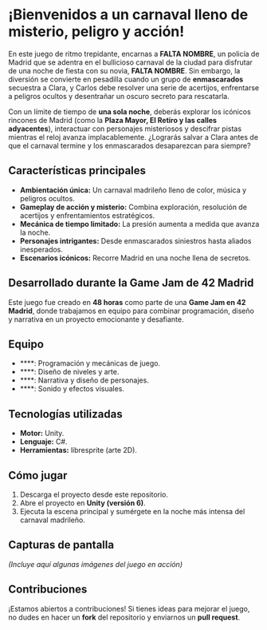 # ¡Bienvenidos a un carnaval lleno de misterio, peligro y acción!

En este juego de ritmo trepidante, encarnas a **FALTA NOMBRE**, un policía de Madrid que se adentra en el bullicioso carnaval de la ciudad para disfrutar de una noche de fiesta con su novia, **FALTA NOMBRE**. Sin embargo, la diversión se convierte en pesadilla cuando un grupo de **enmascarados** secuestra a Clara, y Carlos debe resolver una serie de acertijos, enfrentarse a peligros ocultos y desentrañar un oscuro secreto para rescatarla.

Con un límite de tiempo de **una sola noche**, deberás explorar los icónicos rincones de Madrid (como la **Plaza Mayor, El Retiro y las calles adyacentes**), interactuar con personajes misteriosos y descifrar pistas mientras el reloj avanza implacablemente. ¿Lograrás salvar a Clara antes de que el carnaval termine y los enmascarados desaparezcan para siempre?

## Características principales

- **Ambientación única:** Un carnaval madrileño lleno de color, música y peligros ocultos.
- **Gameplay de acción y misterio:** Combina exploración, resolución de acertijos y enfrentamientos estratégicos.
- **Mecánica de tiempo limitado:** La presión aumenta a medida que avanza la noche.
- **Personajes intrigantes:** Desde enmascarados siniestros hasta aliados inesperados.
- **Escenarios icónicos:** Recorre Madrid en una noche llena de secretos.

## Desarrollado durante la Game Jam de 42 Madrid

Este juego fue creado en **48 horas** como parte de una **Game Jam en 42 Madrid**, donde trabajamos en equipo para combinar programación, diseño y narrativa en un proyecto emocionante y desafiante.

## Equipo

- ****: Programación y mecánicas de juego.
- ****: Diseño de niveles y arte.
- ****: Narrativa y diseño de personajes.
- ****: Sonido y efectos visuales.

## Tecnologías utilizadas

- **Motor:** Unity.
- **Lenguaje:** C#.
- **Herramientas:** libresprite (arte 2D).

## Cómo jugar

1. Descarga el proyecto desde este repositorio.
2. Abre el proyecto en **Unity (versión 6)**.
3. Ejecuta la escena principal y sumérgete en la noche más intensa del carnaval madrileño.

## Capturas de pantalla

*(Incluye aquí algunas imágenes del juego en acción)*

## Contribuciones

¡Estamos abiertos a contribuciones! Si tienes ideas para mejorar el juego, no dudes en hacer un **fork** del repositorio y enviarnos un **pull request**.

